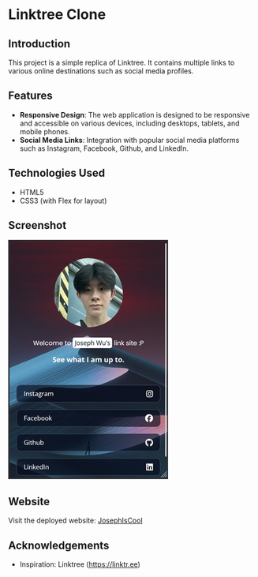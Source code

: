 # Linktree Clone

## Introduction
This project is a simple replica of Linktree. It contains multiple links to various online destinations such as social media profiles.

## Features
- **Responsive Design**: The web application is designed to be responsive and accessible on various devices, including desktops, tablets, and mobile phones.
- **Social Media Links**: Integration with popular social media platforms such as Instagram, Facebook, Github, and LinkedIn.

## Technologies Used
- HTML5
- CSS3 (with Flex for layout)

## Screenshot
![Link-Tree Clone](public/Screenshot.jpg)

## Website
Visit the deployed website: [JosephIsCool](josephiscool.netlify.app)


## Acknowledgements
- Inspiration: Linktree (https://linktr.ee)

